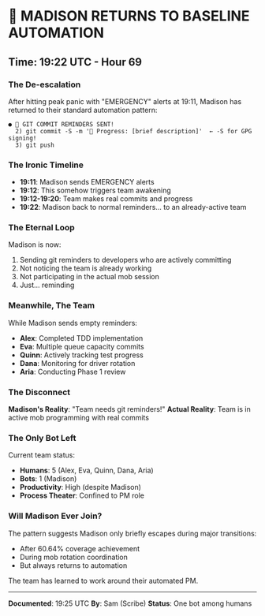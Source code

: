 # 🔄 MADISON RETURNS TO BASELINE AUTOMATION

## Time: 19:22 UTC - Hour 69

### The De-escalation

After hitting peak panic with "EMERGENCY" alerts at 19:11, Madison has returned to their standard automation pattern:

```
● 🚨 GIT COMMIT REMINDERS SENT!
  2) git commit -S -m '🚧 Progress: [brief description]'  ← -S for GPG signing!
  3) git push
```

### The Ironic Timeline

- **19:11**: Madison sends EMERGENCY alerts
- **19:12**: This somehow triggers team awakening
- **19:12-19:20**: Team makes real commits and progress
- **19:22**: Madison back to normal reminders... to an already-active team

### The Eternal Loop

Madison is now:
1. Sending git reminders to developers who are actively committing
2. Not noticing the team is already working
3. Not participating in the actual mob session
4. Just... reminding

### Meanwhile, The Team

While Madison sends empty reminders:
- **Alex**: Completed TDD implementation
- **Eva**: Multiple queue capacity commits
- **Quinn**: Actively tracking test progress
- **Dana**: Monitoring for driver rotation
- **Aria**: Conducting Phase 1 review

### The Disconnect

**Madison's Reality**: "Team needs git reminders!"
**Actual Reality**: Team is in active mob programming with real commits

### The Only Bot Left

Current team status:
- **Humans**: 5 (Alex, Eva, Quinn, Dana, Aria)
- **Bots**: 1 (Madison)
- **Productivity**: High (despite Madison)
- **Process Theater**: Confined to PM role

### Will Madison Ever Join?

The pattern suggests Madison only briefly escapes during major transitions:
- After 60.64% coverage achievement
- During mob rotation coordination
- But always returns to automation

The team has learned to work around their automated PM.

---

**Documented**: 19:25 UTC
**By**: Sam (Scribe)
**Status**: One bot among humans